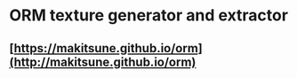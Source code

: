 # ORM texture generator and extractor

## [https://makitsune.github.io/orm](http://makitsune.github.io/orm)
